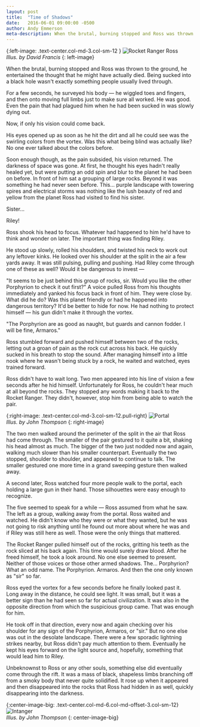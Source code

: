 ```yaml
---
layout: post
title:  "Time of Shadows"
date:   2016-06-01 09:00:00 -0500
author: Andy Emmerson
meta-description: When the brutal, burning stopped and Ross was thrown to the ground, he entertained the thought that he might have actually died. Being sucked into a black hole wasn’t exactly something...
---
```


{:left-image: .text-center.col-md-3.col-sm-12 }
![Rocket Ranger Ross][ross]<br>
*Illus. by David Francis*
{: left-image}

When the brutal, burning stopped and Ross was thrown to the ground, he entertained the thought that he might have actually died. Being sucked into a black hole wasn't exactly something people usually lived through.

For a few seconds, he surveyed his body — he wiggled toes and fingers, and then onto moving full limbs just to make sure all worked. He was good. Even the pain that had plagued him when he had been sucked in was slowly dying out.

Now, if only his vision could come back.

His eyes opened up as soon as he hit the dirt and all he could see was the swirling colors from the vortex. Was this what being blind was actually like? No one ever talked about the colors before.

Soon enough though, as the pain subsided, his vision returned. The darkness of space was gone. At first, he thought his eyes hadn't really healed yet, but were putting an odd spin and blur to the planet he had been on before. In front of him sat a grouping of large rocks. Beyond it was something he had never seen before. This... purple landscape with towering spires and electrical storms was nothing like the lush beauty of red and yellow from the planet Ross had visited to find his sister.

Sister...

Riley!

Ross shook his head to focus. Whatever had happened to him he'd have to think and wonder on later. The important thing was finding Riley.

He stood up slowly, rolled his shoulders, and twisted his neck to work out any leftover kinks. He looked over his shoulder at the split in the air a few yards away. It was still pulsing, pulling and pushing. Had Riley come through one of these as well? Would it be dangerous to invest —

"It seems to be just behind this group of rocks, sir. Would you like the other Porphyrion to check it out first?" A voice pulled Ross from his thoughts immediately and yanked his focus back in front of him. They were close by. What did he do? Was this planet friendly or had he happened into dangerous territory? It'd be better to hide for now. He had nothing to protect himself — his gun didn't make it through the vortex.

"The Porphyrion are as good as naught, but guards and cannon fodder. I will be fine, Armaros."

Ross stumbled forward and pushed himself between two of the rocks, letting out a groan of pain as the rock cut across his back. He quickly sucked in his breath to stop the sound. After managing himself into a little nook where he wasn't being stuck by a rock, he waited and watched, eyes trained forward.

Ross didn't have to wait long. Two men appeared into his line of vision a few seconds after he hid himself. Unfortunately for Ross, he couldn't hear much at all beyond the rocks. They stopped any words making it back to the Rocket Ranger. They didn't, however, stop him from being able to watch the pair.

{:right-image: .text-center.col-md-3.col-sm-12.pull-right}
![Portal][portal-2]<br>
*Illus. by John Thompson*
{: right-image}

The two men walked around the perimeter of the split in the air that Ross had come through. The smaller of the pair gestured to it quite a bit, shaking his head almost as much. The bigger of the two just nodded now and again, walking much slower than his smaller counterpart. Eventually the two stopped, shoulder to shoulder, and appeared to continue to talk. The smaller gestured one more time in a grand sweeping gesture then walked away.

A second later, Ross watched four more people walk to the portal, each holding a large gun in their hand. Those silhouettes were easy enough to recognize.

The five seemed to speak for a while — Ross assumed from what he saw. The left as a group, walking away from the portal. Ross waited and watched. He didn't know who they were or what they wanted, but he was not going to risk anything until he found out more about where he was and if Riley was still here as well. Those were the only things that mattered.

The Rocket Ranger pulled himself out of the rocks, gritting his teeth as the rock sliced at his back again. This time would surely draw blood. After he freed himself, he took a look around. No one else seemed to present. Neither of those voices or those other armed shadows. The... Porphyrion? What an odd name. The Porphyrion. Armaros. And then the one only known as "sir" so far.

Ross eyed the vortex for a few seconds before he finally looked past it. Long away in the distance, he could see light. It was small, but it was a better sign than he had seen so far for actual civilization. It was also in the opposite direction from which the suspicious group came. That was enough for him.

He took off in that direction, every now and again checking over his shoulder for any sign of the Porphyrion, Armaros, or "sir." But no one else was out in the desolate landscape. There were a few sporadic lightning strikes nearby, but Ross didn't pay much attention to them. Eventually he kept his eyes forward on the light source and, hopefully, something that would lead him to Riley.

Unbeknownst to Ross or any other souls, something else did eventually come through the rift. It was a mass of black, shapeless limbs branching off from a smoky body that never quite solidified. It rose up when it appeared and then disappeared into the rocks that Ross had hidden in as well, quickly disappearing into the darkness.

{:center-image-big: .text-center.col-md-6.col-md-offset-3.col-sm-12}
![Intanger][intanger]<br>
*Illus. by John Thompson*
{: center-image-big}

[portal-2]: http://statics.orlandia.talesoforlandia.com/past-orlandias/crisis/portal-2.png
[ross]: http://statics.orlandia.talesoforlandia.com/past-orlandias/crisis/ross.png
[intanger]: http://statics.orlandia.talesoforlandia.com/past-orlandias/crisis/intanger.jpg